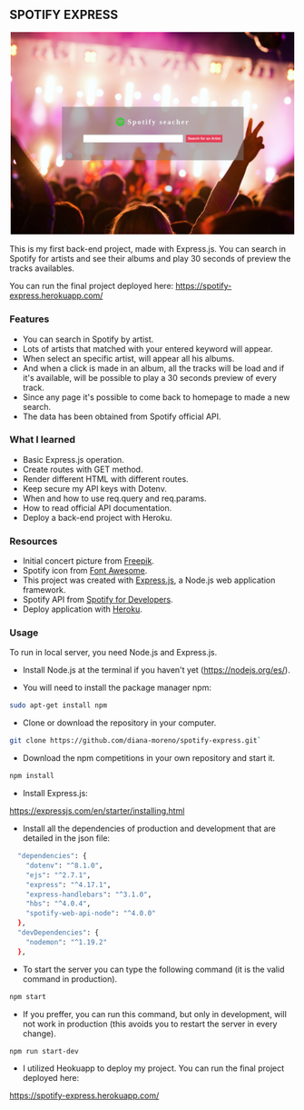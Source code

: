 ## SPOTIFY EXPRESS

<p align="center">
  <img src="./spotify-express.png" width="500">
</p>

This is my first back-end project, made with Express.js. You can search in Spotify for artists and see their albums and play 30 seconds of preview the tracks availables.

You can run the final project deployed here: https://spotify-express.herokuapp.com/

### **Features**

- You can search in Spotify by artist.
- Lots of artists that matched with your entered keyword will appear.
- When select an specific artist, will appear all his albums.
- And when a click is made in an album, all the tracks will be load and if it's available, will be possible to play a 30 seconds preview of every track.
- Since any page it's possible to come back to homepage to made a new search.
- The data has been obtained from Spotify official API.


### **What I learned**

- Basic Express.js operation.
- Create routes with GET method.
- Render different HTML with different routes.
- Keep secure my API keys with Dotenv.
- When and how to use req.query and req.params.
- How to read official API documentation.
- Deploy a back-end project with Heroku.


### **Resources**

- Initial concert picture from [Freepik](https://www.freepik.es).
- Spotify icon from [Font Awesome](https://fontawesome.com/icons?d=gallery).
- This project was created with [Express.js](http://expressjs.com/), a Node.js web application framework.
- Spotify API from [Spotify for Developers](https://developer.spotify.com/dashboard/login).
- Deploy application with [Heroku](https://dashboard.heroku.com).


### **Usage**

To run in local server, you need Node.js and Express.js.

- Install Node.js at the terminal if you haven't yet (https://nodejs.org/es/).

- You will need to install the package manager npm:

```bash
sudo apt-get install npm
```
- Clone or download the repository in your computer.

```bash
git clone https://github.com/diana-moreno/spotify-express.git`
```
- Download the npm competitions in your own repository and start it.

```bash
npm install
```
- Install Express.js:

https://expressjs.com/en/starter/installing.html

- Install all the dependencies of production and development that are detailed in the json file:

```bash
  "dependencies": {
    "dotenv": "^8.1.0",
    "ejs": "^2.7.1",
    "express": "^4.17.1",
    "express-handlebars": "^3.1.0",
    "hbs": "^4.0.4",
    "spotify-web-api-node": "^4.0.0"
  },
  "devDependencies": {
    "nodemon": "^1.19.2"
  },
```

- To start the server you can type the following command (it is the valid command in production).

```bash
npm start
```
- If you preffer, you can run this command, but only in development, will not work in production (this avoids you to restart the server in every change).

```bash
npm run start-dev
```
- I utilized Heokuapp to deploy my project. You can run the final project deployed here:

https://spotify-express.herokuapp.com/

